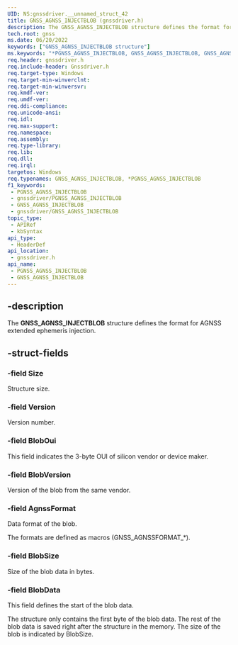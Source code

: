 ```yaml
---
UID: NS:gnssdriver.__unnamed_struct_42
title: GNSS_AGNSS_INJECTBLOB (gnssdriver.h)
description: The GNSS_AGNSS_INJECTBLOB structure defines the format for AGNSS extended ephemeris injection.
tech.root: gnss
ms.date: 06/20/2022
keywords: ["GNSS_AGNSS_INJECTBLOB structure"]
ms.keywords: "*PGNSS_AGNSS_INJECTBLOB, GNSS_AGNSS_INJECTBLOB, GNSS_AGNSS_INJECTBLOB structure [Sensor Devices], PGNSS_AGNSS_INJECTBLOB, PGNSS_AGNSS_INJECTBLOB structure pointer [Sensor Devices], gnss.gnss_agnss_injectblob, gnssdriver/GNSS_AGNSS_INJECTBLOB, gnssdriver/PGNSS_AGNSS_INJECTBLOB"
req.header: gnssdriver.h
req.include-header: Gnssdriver.h
req.target-type: Windows
req.target-min-winverclnt: 
req.target-min-winversvr: 
req.kmdf-ver: 
req.umdf-ver: 
req.ddi-compliance: 
req.unicode-ansi: 
req.idl: 
req.max-support: 
req.namespace: 
req.assembly: 
req.type-library: 
req.lib: 
req.dll: 
req.irql: 
targetos: Windows
req.typenames: GNSS_AGNSS_INJECTBLOB, *PGNSS_AGNSS_INJECTBLOB
f1_keywords:
 - PGNSS_AGNSS_INJECTBLOB
 - gnssdriver/PGNSS_AGNSS_INJECTBLOB
 - GNSS_AGNSS_INJECTBLOB
 - gnssdriver/GNSS_AGNSS_INJECTBLOB
topic_type:
 - APIRef
 - kbSyntax
api_type:
 - HeaderDef
api_location:
 - gnssdriver.h
api_name:
 - PGNSS_AGNSS_INJECTBLOB
 - GNSS_AGNSS_INJECTBLOB
---
```


## -description

The **GNSS_AGNSS_INJECTBLOB** structure defines the format for AGNSS extended ephemeris injection.

## -struct-fields

### -field Size

Structure size.

### -field Version

Version number.

### -field BlobOui

This field indicates the 3-byte OUI of silicon vendor or device maker.

### -field BlobVersion

Version of the blob from the same vendor.

### -field AgnssFormat

Data format of the blob.

The formats are defined as macros (GNSS_AGNSSFORMAT_*).

### -field BlobSize

Size of the blob data in bytes.

### -field BlobData

This field defines the start of the blob data.

The structure only contains the first byte of the blob data. The rest of the blob data is saved right after the structure in the memory. The size of the blob  is indicated by BlobSize.
